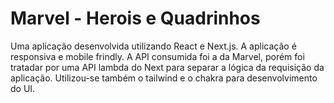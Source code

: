# Marvel - Herois e Quadrinhos

Uma aplicação desenvolvida utilizando React e Next.js.  A aplicação é responsiva e mobile frindly. A API consumida foi a da Marvel, porém foi tratadar por uma API lambda do Next para separar a lógica da requisição da aplicação. Utilizou-se também o tailwind e o chakra para desenvolvimento do UI.

